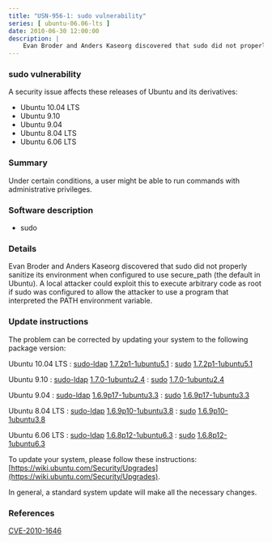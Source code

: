 ```yaml
---
title: "USN-956-1: sudo vulnerability"
series: [ ubuntu-06.06-lts ]
date: 2010-06-30 12:00:00
description: |
    Evan Broder and Anders Kaseorg discovered that sudo did not properly sanitize its environment when configured to use secure_path (the default in Ubuntu). A local attacker could exploit this to execute arbitrary code as root if sudo was configured to allow the attacker to use a program that interpreted the PATH environment variable. 
--- 
```

 
### sudo vulnerability

A security issue affects these releases of Ubuntu and its derivatives:

* Ubuntu 10.04 LTS
* Ubuntu 9.10
* Ubuntu 9.04
* Ubuntu 8.04 LTS
* Ubuntu 6.06 LTS

### Summary

Under certain conditions, a user might be able to run commands with administrative privileges.

### Software description

* sudo 

### Details

Evan Broder and Anders Kaseorg discovered that sudo did not properly sanitize its environment when configured to use secure_path (the default in Ubuntu). A local attacker could exploit this to execute arbitrary code as root if sudo was configured to allow the attacker to use a program that interpreted the PATH environment variable. 

### Update instructions

The problem can be corrected by updating your system to the following package version:

Ubuntu 10.04 LTS
 : [sudo-ldap](https://launchpad.net/ubuntu/+source/sudo) <span> [1.7.2p1-1ubuntu5.1](https://launchpad.net/ubuntu/+source/sudo/1.7.2p1-1ubuntu5.1) </span> 
 : [sudo](https://launchpad.net/ubuntu/+source/sudo) <span> [1.7.2p1-1ubuntu5.1](https://launchpad.net/ubuntu/+source/sudo/1.7.2p1-1ubuntu5.1) </span> 

Ubuntu 9.10
 : [sudo-ldap](https://launchpad.net/ubuntu/+source/sudo) <span> [1.7.0-1ubuntu2.4](https://launchpad.net/ubuntu/+source/sudo/1.7.0-1ubuntu2.4) </span> 
 : [sudo](https://launchpad.net/ubuntu/+source/sudo) <span> [1.7.0-1ubuntu2.4](https://launchpad.net/ubuntu/+source/sudo/1.7.0-1ubuntu2.4) </span> 

Ubuntu 9.04
 : [sudo-ldap](https://launchpad.net/ubuntu/+source/sudo) <span> [1.6.9p17-1ubuntu3.3](https://launchpad.net/ubuntu/+source/sudo/1.6.9p17-1ubuntu3.3) </span> 
 : [sudo](https://launchpad.net/ubuntu/+source/sudo) <span> [1.6.9p17-1ubuntu3.3](https://launchpad.net/ubuntu/+source/sudo/1.6.9p17-1ubuntu3.3) </span> 

Ubuntu 8.04 LTS
 : [sudo-ldap](https://launchpad.net/ubuntu/+source/sudo) <span> [1.6.9p10-1ubuntu3.8](https://launchpad.net/ubuntu/+source/sudo/1.6.9p10-1ubuntu3.8) </span> 
 : [sudo](https://launchpad.net/ubuntu/+source/sudo) <span> [1.6.9p10-1ubuntu3.8](https://launchpad.net/ubuntu/+source/sudo/1.6.9p10-1ubuntu3.8) </span> 

Ubuntu 6.06 LTS
 : [sudo-ldap](https://launchpad.net/ubuntu/+source/sudo) <span> [1.6.8p12-1ubuntu6.3](https://launchpad.net/ubuntu/+source/sudo/1.6.8p12-1ubuntu6.3) </span> 
 : [sudo](https://launchpad.net/ubuntu/+source/sudo) <span> [1.6.8p12-1ubuntu6.3](https://launchpad.net/ubuntu/+source/sudo/1.6.8p12-1ubuntu6.3) </span> 

To update your system, please follow these instructions: [https://wiki.ubuntu.com/Security/Upgrades](https://wiki.ubuntu.com/Security/Upgrades).

In general, a standard system update will make all the necessary changes. 

### References

 [CVE-2010-1646](http://people.ubuntu.com/~ubuntu-security/cve/CVE-2010-1646)
 
